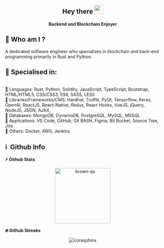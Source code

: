 <h2 align="center">
  Hey there <img src="https://media.giphy.com/media/hvRJCLFzcasrR4ia7z/giphy.gif" width="28">
</h2>

<h4 align='center'>
  Backend and Blockchain Enjoyer
</h4>


## 👩  Who am I ?
<p>
  A dedicated software engineer who specializes in blockchain and back-end programming primarily in Rust and Python.
</p>

<h2>🥇 Specialised in:</h2>
<br>🔸 Languages: Rust, Python, Solidity, JavaScript, TypeScript, Bootstrap, HTML/HTML5, CSS/CSS3, ES6, SASS, LESS
<br>🔸 Libraries/Frameworks/CMS: Hardhat, Truffle, PyQt, Tensorflow, Keras, OpenAI, ReactJS, React-Native, Redux, React Hooks, VueJS, jQuery, NodeJS, JSON, AJAX,
<br>🔸 Databases: MongoDB, DynamoDB, PostgreSQL, MySQL, MSSQL
<br>🔸 Applications: VS Code, GitHub, Git BASH, Figma, Bit Bucket, Source Tree, Jira
<br>🔸 Others: Docker, AWS, Jenkins
<p>

<h2>ℹ️ &nbsp;Github Info</h2>

  <summary><b>⚡ Github Stats</b></summary>
<p align="center"><img height="180em" src="https://github-readme-stats.vercel.app/api/top-langs?username=brown-qs&show_icons=true&locale=en&layout=compact&hide_border=true&theme=radical" alt="brown-qs" align = "center"/></p>

	
 <summary><b>🔥 Github Streaks</b></summary>
<p align="center"><img src="https://github-readme-streak-stats.herokuapp.com/?user=brown-qs&theme=black-ice&hide_border=true&stroke=0000&background=0D1117&ring=e05397&fire=e05397&currStreakLabel=e05397" alt="corasphinx" /></p>

<br>

